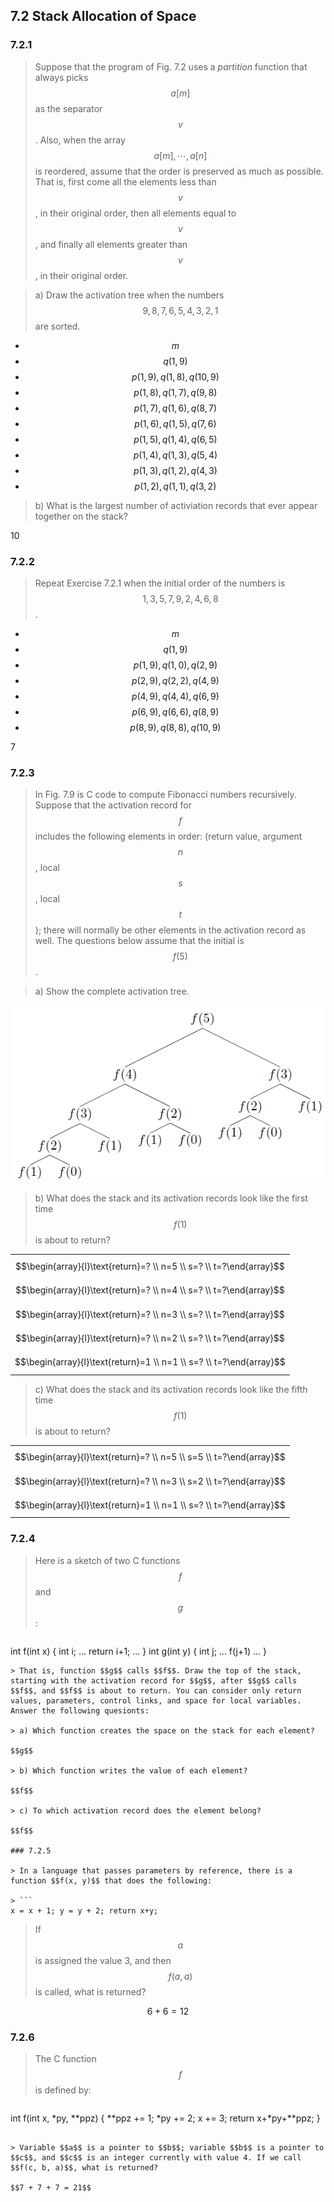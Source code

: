 ## 7.2 Stack Allocation of Space

### 7.2.1

> Suppose that the program of Fig. 7.2 uses a _partition_ function that always picks $$a[m]$$ as the separator $$v$$. Also, when the array $$a[m], \cdots, a[n]$$ is reordered, assume that the order is preserved as much as possible. That is, first come all the elements less than $$v$$, in their original order, then all elements equal to $$v$$, and finally all elements greater than $$v$$, in their original order.

> a) Draw the activation tree when the numbers $$9,8,7,6,5,4,3,2,1$$ are sorted.

* $$m$$
* $$q(1, 9)$$
* $$p(1, 9), q(1, 8), q(10, 9)$$
* $$p(1, 8), q(1, 7), q(9, 8)$$
* $$p(1, 7), q(1, 6), q(8, 7)$$
* $$p(1, 6), q(1, 5), q(7, 6)$$
* $$p(1, 5), q(1, 4), q(6, 5)$$
* $$p(1, 4), q(1, 3), q(5, 4)$$
* $$p(1, 3), q(1, 2), q(4, 3)$$
* $$p(1, 2), q(1, 1), q(3, 2)$$

> b) What is the largest number of activiation records that ever appear together on the stack?

10

### 7.2.2

> Repeat Exercise 7.2.1 when the initial order of the numbers is $$1, 3, 5, 7, 9, 2, 4, 6, 8$$.

* $$m$$
* $$q(1, 9)$$
* $$p(1, 9), q(1, 0), q(2, 9)$$
* $$p(2, 9), q(2, 2), q(4, 9)$$
* $$p(4, 9), q(4, 4), q(6, 9)$$
* $$p(6, 9), q(6, 6), q(8, 9)$$
* $$p(8, 9), q(8, 8), q(10, 9)$$

7

### 7.2.3

> In Fig. 7.9 is C code to compute Fibonacci numbers recursively. Suppose that the activation record for $$f$$ includes the following elements in order: (return value, argument $$n$$, local $$s$$, local $$t$$); there will normally be other elements in the activation record as well. The questions below assume that the initial is $$f(5)$$.

> a) Show the complete activation tree.

![](./img/7.2.3.a.png)

> b) What does the stack and its activation records look like the first time $$f(1)$$ is about to return?

|  |
|:-|
| $$\begin{array}{l}\text{return}=? \\ n=5 \\ s=? \\ t=?\end{array}$$ |
| $$\begin{array}{l}\text{return}=? \\ n=4 \\ s=? \\ t=?\end{array}$$ |
| $$\begin{array}{l}\text{return}=? \\ n=3 \\ s=? \\ t=?\end{array}$$ |
| $$\begin{array}{l}\text{return}=? \\ n=2 \\ s=? \\ t=?\end{array}$$ |
| $$\begin{array}{l}\text{return}=1 \\ n=1 \\ s=? \\ t=?\end{array}$$ |

> c) What does the stack and its activation records look like the fifth time $$f(1)$$ is about to return?

|  |
|:-|
| $$\begin{array}{l}\text{return}=? \\ n=5 \\ s=5 \\ t=?\end{array}$$ |
| $$\begin{array}{l}\text{return}=? \\ n=3 \\ s=2 \\ t=?\end{array}$$ |
| $$\begin{array}{l}\text{return}=1 \\ n=1 \\ s=? \\ t=?\end{array}$$ |

### 7.2.4

> Here is a sketch of two C functions $$f$$ and $$g$$:

> ```
int f(int x) { int i; ... return i+1; ... }
int g(int y) { int j; ... f(j+1) ... }
```
> That is, function $$g$$ calls $$f$$. Draw the top of the stack, starting with the activation record for $$g$$, after $$g$$ calls $$f$$, and $$f$$ is about to return. You can consider only return values, parameters, control links, and space for local variables. Answer the following quesionts:

> a) Which function creates the space on the stack for each element?

$$g$$

> b) Which function writes the value of each element?

$$f$$

> c) To which activation record does the element belong?

$$f$$

### 7.2.5

> In a language that passes parameters by reference, there is a function $$f(x, y)$$ that does the following:

> ```
x = x + 1; y = y + 2; return x+y;
```

> If $$a$$ is assigned the value 3, and then $$f(a, a)$$ is called, what is returned?

$$6 + 6 = 12$$

### 7.2.6

> The C function $$f$$ is defined by:

> ```
int f(int x, *py, **ppz) {
    **ppz += 1; *py += 2; x += 3; return x+*py+**ppz;
}
```

> Variable $$a$$ is a pointer to $$b$$; variable $$b$$ is a pointer to $$c$$, and $$c$$ is an integer currently with value 4. If we call $$f(c, b, a)$$, what is returned?

$$7 + 7 + 7 = 21$$